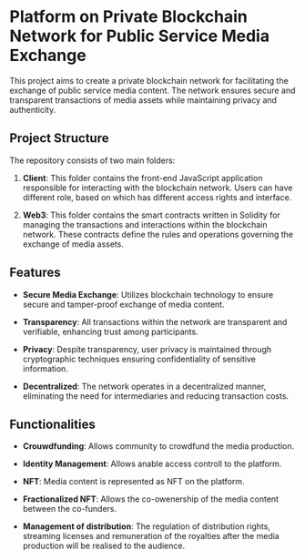 # Platform on Private Blockchain Network for Public Service Media Exchange

This project aims to create a private blockchain network for facilitating the exchange of public service media content. The network ensures secure and transparent transactions of media assets while maintaining privacy and authenticity.

## Project Structure

The repository consists of two main folders:

1. **Client**: This folder contains the front-end JavaScript application responsible for interacting with the blockchain network. Users can have different role, based on which has different access rights and interface.

2. **Web3**: This folder contains the smart contracts written in Solidity for managing the transactions and interactions within the blockchain network. These contracts define the rules and operations governing the exchange of media assets.

## Features

- **Secure Media Exchange**: Utilizes blockchain technology to ensure secure and tamper-proof exchange of media content.
  
- **Transparency**: All transactions within the network are transparent and verifiable, enhancing trust among participants.

- **Privacy**: Despite transparency, user privacy is maintained through cryptographic techniques ensuring confidentiality of sensitive information.

- **Decentralized**: The network operates in a decentralized manner, eliminating the need for intermediaries and reducing transaction costs.

## Functionalities 

- **Crouwdfunding**: Allows community to crowdfund the media production.

- **Identity Management**: Allows anable access controll to the platform.

- **NFT**: Media content is represented as NFT on the platform.

- **Fractionalized NFT**: Allows the co-owenership of the media content between the co-funders.

- **Management of distribution**: The regulation of distribution rights, streaming licenses and remuneration of the royalties after the media production will be realised to the audience.